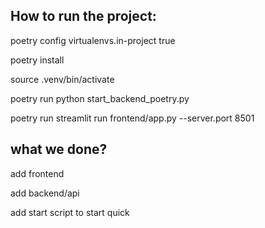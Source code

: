 ## How to run the project:

poetry config virtualenvs.in-project true

poetry install

source .venv/bin/activate


poetry run python start_backend_poetry.py

poetry run streamlit run frontend/app.py --server.port 8501


## what we done?

add frontend

add backend/api

add start script to start quick
